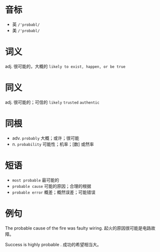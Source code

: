 # 音标

- 英 `/'prɒbəbl/`
- 美 `/'prɑbəbl/`

# 词义

adj. 很可能的，大概的
`likely to exist, happen, or be true`

# 同义

adj. 很可能的；可信的
`likely` `trusted` `authentic`

# 同根

- adv. `probably` 大概；或许；很可能
- n. `probability` 可能性；机率；[数] 或然率

# 短语

- `most probable` 最可能的
- `probable cause` 可能的原因；合理的根据
- `probable error` 概差；概然误差；可能错误

# 例句

The probable cause of the fire was faulty wiring.
起火的原因很可能是电路故障。

Success is highly probable .
成功的希望相当大。


